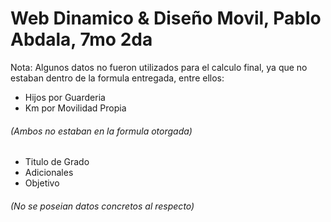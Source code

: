 # Web Dinamico & Diseño Movil, Pablo Abdala, 7mo 2da
Nota: Algunos datos no fueron utilizados para el calculo final, ya que no estaban dentro de la formula entregada, entre ellos:
 - Hijos por Guarderia
 - Km por Movilidad Propia
###### _(Ambos no estaban en la formula otorgada)_
 - Titulo de Grado
 - Adicionales
 - Objetivo
###### _(No se poseian datos concretos al respecto)_
